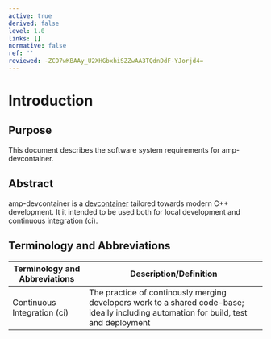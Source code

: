 ```yaml
---
active: true
derived: false
level: 1.0
links: []
normative: false
ref: ''
reviewed: -ZCO7wKBAAy_U2XHGbxhiSZZwAA3TQdnDdF-YJorjd4=
---
```


# Introduction

## Purpose

This document describes the software system requirements for amp-devcontainer.

## Abstract

amp-devcontainer is a [devcontainer](https://containers.dev/) tailored towards modern C++ development.
It it intended to be used both for local development and continuous integration (ci).

## Terminology and Abbreviations

| Terminology and Abbreviations | Description/Definition                                                                                                                 |
|-------------------------------|----------------------------------------------------------------------------------------------------------------------------------------|
| Continuous Integration (ci)   | The practice of continously merging developers work to a shared code-base; ideally including automation for build, test and deployment |